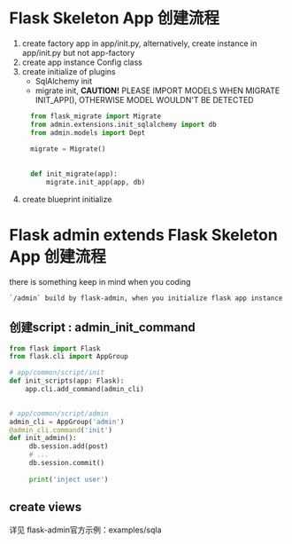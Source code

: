 # Flask Skeleton App 创建流程
1. create factory app in app/init.py, alternatively, create instance in app/init.py but not app-factory
2. create app instance Config class
3. create initialize of plugins
   - SqlAlchemy init
   - migrate init, **CAUTION!** PLEASE IMPORT MODELS WHEN MIGRATE INIT_APP(), OTHERWISE MODEL WOULDN'T BE DETECTED
    ```python
      from flask_migrate import Migrate
      from admin.extensions.init_sqlalchemy import db
      from admin.models import Dept
         
      migrate = Migrate()
         
         
      def init_migrate(app):
          migrate.init_app(app, db)
      ```
4. create blueprint initialize


# Flask admin extends Flask Skeleton App 创建流程
there is something keep in mind when you coding
```text
`/admin` build by flask-admin, when you initialize flask app instance
```

## 创建script : admin_init_command
```python
from flask import Flask
from flask.cli import AppGroup

# app/common/script/init
def init_scripts(app: Flask):
    app.cli.add_command(admin_cli)

    
# app/common/script/admin
admin_cli = AppGroup('admin')
@admin_cli.command('init')
def init_admin():
     db.session.add(post)
     # ...
     db.session.commit()
     
     print('inject user')

```


## create views
详见 flask-admin官方示例：examples/sqla